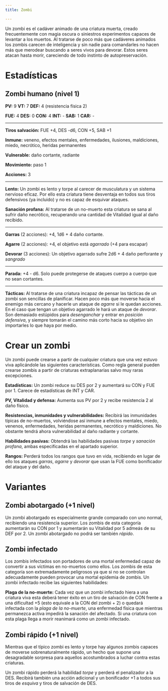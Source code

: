 ```yaml
---
title: Zombi

---
```


Un zombi es el cadáver animado de una criatura muerta, creado frecuentemente con magia oscura o siniestros experimentos capaces de levantar a los muertos. Al tratarse de poco más que cadáveres animados los zombis carecen de inteligencia y sin nadie para comandarles no hacen más que merodear buscando a seres vivos para devorar. Estos seres atacan hasta morir, careciendo de todo instinto de autopreservación.

# Estadísticas

## Zombi humano (nivel 1)

**PV:** 9		**VT:** 7 		**DEF:** 4 (resistencia física 2)

**FUE:** 4 	**DES:** 0	**CON:** 4	**INT:** -	**SAB:** 1	**CAR:** -

------

**Tiros salvación:** FUE +4, DES -d6, CON +5, SAB +1

**Inmune:** veneno, efectos mentales, enfermedades, ilusiones, maldiciones, miedo, necrótico, heridas permanentes

**Vulnerable:** daño cortante, radiante

**Movimiento:** paso 1

**Acciones:** 3

****

**Lento:** Un zombi es lento y torpe al carecer de musculatura y un sistema nervioso eficaz. Por ello esta criatura tiene desventaja en todos sus tiros defensivos (ya incluido) y no es capaz de esquivar ataques.

**Sanación profana:** Al tratarse de un no-muerto esta criatura se sana al sufrir daño necrótico, recuperando una cantidad de Vitalidad igual al daño recibido.

------

**Garras** (2 acciones): +4, 1d6 + 4 daño cortante.

**Agarre** (2 acciones): +4, el objetivo está *agarrado* (+4 para escapar)

**Devorar** (3 acciones): Un objetivo agarrado sufre 2d6 + 4 daño perforante y *sangrado*

****

**Parada:** +4 - d6. Solo puede protegerse de ataques cuerpo a cuerpo que no sean cortantes.

****

**Tácticas:** Al tratarse de una criatura incapaz de pensar las tácticas de un zombi son sencillas de planificar. Hacen poco más que moverse hacia el enemigo más cercano y hacerle un ataque de *agarre* si le quedan acciones. En el caso que tengan un objetivo agarrado le hará un ataque de *devorar*. Son demasiado estúpidos para *desenganchar* y entrar en *posición defensiva*, y siempre tomarán el camino más corto hacia su objetivo sin importarles lo que haya por medio. 

# Crear un zombi

Un zombi puede crearse a partir de cualquier criatura que una vez estuvo viva aplicándole las siguientes características. Como regla general pueden crearse zombis a partir de criaturas extraplanarias salvo muy raras excepciones.

**Estadísticas:** Un zombi reduce su DES por 2 y aumentará su CON y FUE por 1. Carece de estadísticas de INT y CAR.

**PV, Vitalidad y defensa:** Aumenta sus PV por 2 y recibe resistencia 2 al daño físico.

**Resistencias, inmunidades y vulnerabilidades:** Recibirá las inmunidades típicas de no-muertos, volviéndose así inmune a efectos mentales, miedo, venenos, enfermedades, heridas permanentes, necrótico y maldiciones. No obstante tendrá ahora vulnerabilidad al daño radiante y cortante.

**Habilidades pasivas:** Obtendrá las habilidades pasivas *torpe* y *sanación profana*, ambas especificadas en el apartado superior.

**Rangos:** Perderá todos los rangos que tuvo en vida, recibiendo en lugar de ello los ataques *garras*, *agarre* y *devorar* que usan la FUE como bonificador del ataque y del daño.

# Variantes

## Zombi abotargado (+1 nivel)

Un zombi abotargado es especialmente grande comparado con uno normal, recibiendo una resistencia superior. Los zombis de esta categoría aumentarán su CON por 1 y aumentarán su Vitalidad por 5 admeás de su DEF por 2. Un zombi abotargado no podrá ser también *rápido*.

## Zombi infectado

Los zombis infectados son portadores de una mortal enfermedad capaz de convertir a sus víctimas en no-muertos como ellos. Los zombis de esta categoría son extremadamente peligrosos ya que si no se controlan adecuadamente pueden provocar una mortal epidemia de zombis. Un zombi infectado recibe las siguientes habilidades:

**Plaga de la no-muerte:** Cada vez que un zombi infectado hiera a una criatura viva esta deberá tener éxito en un tiro de salvación de CON frente a una dificultad +5 (esto equivale a la CON del zombi + 2) o quedará infectada con la *plaga de la no-muerte*, una enfermedad física que mientras permanezca activa impedirá la sanación del afectado. Si una criatura con esta plaga llega a morir reanimará como un zombi infectado.

## Zombi rápido (+1 nivel)

Mientras que el típico zombi es lento y torpe hay algunos zombis capaces de moverse sobrenaturalmente rápido, un hecho que supone una desagradable sorpresa para aquellos acostumbrados a luchar contra estas criaturas.

Un zombi rápido perderá la habilidad *torpe* y perderá el penalizador a la DES. Recibirá también una acción adicional y un bonificador +1 a todos sus tiros de *esquiva* y tiros de salvación de DES.
